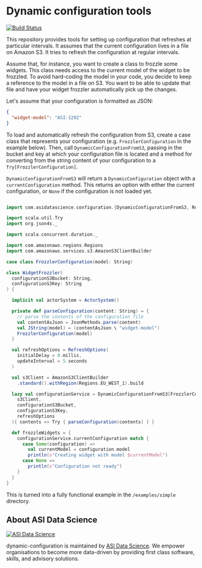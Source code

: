 # Dynamic configuration tools

[![Build Status](https://travis-ci.org/ASIDataScience/dynamic-configuration.svg)](https://travis-ci.org/ASIDataScience/dynamic-configuration)

This repository provides tools for setting up configuration that refreshes at
particular intervals. It assumes that the current configuration lives in a file
on Amazon S3. It tries to refresh the configuration at regular intervals.

Assume that, for instance, you want to create a class to frozzle some widgets.
This class needs access to the current model of the widget to be frozzled. To
avoid hard-coding the model in your code, you decide to keep a reference to the
model in a file on S3. You want to be able to update that file and have your
widget frozzler automatically pick up the changes.

Let's assume that your configuration is formatted as JSON:

```json
{
  "widget-model": "ASI-1292"
}
```

To load and automatically refresh the configuration from S3, create a case class
that represents your configuration (e.g. `FrozzlerConfiguration` in the example
below). Then, call `DynamicConfigurationFromS3`, passing in the bucket and key
at which your configuration file is located and a method for converting from the
string content of your configuration to a `Try[FrozzlerConfiguration]`.

`DynamicConfigurationFromS3` will return a `DynamicConfiguration` object with a `currentConfiguration` method. This returns an option with either the current configuration, or `None` if the configuration is not loaded yet.

```scala

import com.asidatascience.configuration.{DynamicConfigurationFromS3, RefreshOptions}

import scala.util.Try
import org.json4s._

import scala.concurrent.duration._

import com.amazonaws.regions.Regions
import com.amazonaws.services.s3.AmazonS3ClientBuilder

case class FrozzlerConfiguration(model: String)

class WidgetFrozzler(
  configurationS3Bucket: String,
  configurationS3Key: String
) {

  implicit val actorSystem = ActorSystem()

  private def parseConfiguration(content: String) = {
    // parse the contents of the configuration file
    val contentAsJson = JsonMethods.parse(content)
    val JString(model) = (contentAsJson \ "widget-model")
    FrozzlerConfiguration(model)
  }

  val refreshOptions = RefreshOptions(
    initialDelay = 0.millis,
    updateInterval = 5.seconds
  )

  val s3Client = AmazonS3ClientBuilder
    .standard().withRegion(Regions.EU_WEST_1).build

  lazy val configurationService = DynamicConfigurationFromS3[FrozzlerConfiguration](
    s3Client,
    configurationS3Bucket,
    configurationS3Key,
    refreshOptions
  ){ contents => Try { parseConfiguration(contents) } }

  def frozzleWidgets = {
    configurationService.currentConfiguration match {
      case Some(configuration) =>
        val currentModel = configuration.model
        println(s"Creating widget with model $currentModel")
      case None =>
        println(s"Configuration not ready")
    }
  }
}
```

This is turned into a fully functional example in the `/examples/simple` directory.

## About ASI Data Science

[![ASI Data Science](https://cloud.githubusercontent.com/assets/5845679/19309499/140ca760-907d-11e6-9234-4601a6a516ca.png)][ASI Data Science]

dynamic-configuration is maintained by [ASI Data Science]. We empower
organisations to become more data-driven by providing first class software,
skills, and advisory solutions.

[ASI Data Science]: https://www.asidatascience.com/
